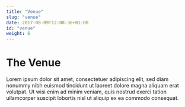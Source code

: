 ```yaml
---
title: "Venue"
slug: "venue"
date: 2017-08-09T12:08:36+01:00
id: "venue"
weight: 6
---
```


# The Venue

Lorem ipsum dolor sit amet, consectetuer adipiscing elit, sed diam nonummy
nibh euismod tincidunt ut laoreet dolore magna aliquam erat volutpat. Ut wisi
enim ad minim veniam, quis nostrud exerci tation ullamcorper suscipit lobortis
nisl ut aliquip ex ea commodo consequat.
